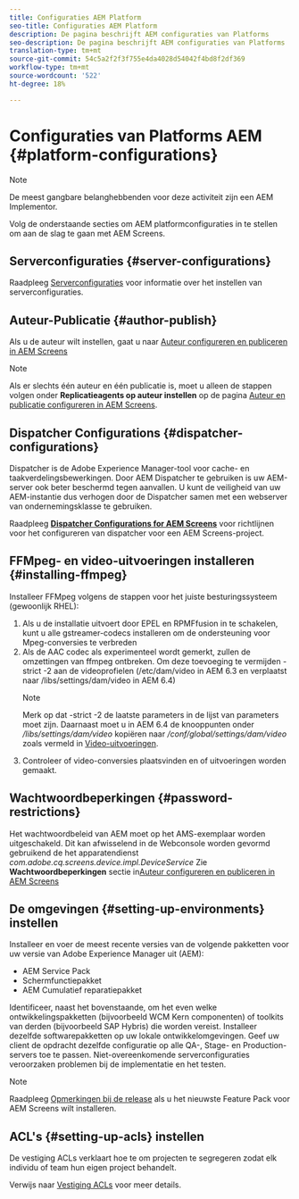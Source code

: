 ```yaml
---
title: Configuraties AEM Platform
seo-title: Configuraties AEM Platform
description: De pagina beschrijft AEM configuraties van Platforms
seo-description: De pagina beschrijft AEM configuraties van Platforms
translation-type: tm+mt
source-git-commit: 54c5a2f2f3f755e4da4028d54042f4bd8f2df369
workflow-type: tm+mt
source-wordcount: '522'
ht-degree: 18%

---
```


# Configuraties van Platforms AEM {#platform-configurations}

>[!NOTE]
>
>De meest gangbare belanghebbenden voor deze activiteit zijn een AEM Implementor.

Volg de onderstaande secties om AEM platformconfiguraties in te stellen om aan de slag te gaan met AEM Screens.

## Serverconfiguraties {#server-configurations}

Raadpleeg [Serverconfiguraties](https://helpx.adobe.com/experience-manager/6-5/screens/using/configuring-screens-introduction.html#ServerConfiguration) voor informatie over het instellen van serverconfiguraties.

## Auteur-Publicatie {#author-publish}

Als u de auteur wilt instellen, gaat u naar [Auteur configureren en publiceren in AEM Screens](https://helpx.adobe.com/nl/experience-manager/6-5/screens/using/author-and-publish.html)

>[!NOTE]
>
>Als er slechts één auteur en één publicatie is, moet u alleen de stappen volgen onder **Replicatieagents op auteur instellen** op de pagina [Auteur en publicatie configureren in AEM Screens](https://helpx.adobe.com/experience-manager/6-5/screens/using/author-and-publish.html).

## Dispatcher Configurations {#dispatcher-configurations}

Dispatcher is de Adobe Experience Manager-tool voor cache- en taakverdelingsbewerkingen. Door AEM Dispatcher te gebruiken is uw AEM-server ook beter beschermd tegen aanvallen. U kunt de veiligheid van uw AEM-instantie dus verhogen door de Dispatcher samen met een webserver van ondernemingsklasse te gebruiken.

Raadpleeg **[Dispatcher Configurations for AEM Screens](https://helpx.adobe.com/experience-manager/6-5/screens/using/dispatcher-configurations-aem-screens.html)** voor richtlijnen voor het configureren van dispatcher voor een AEM Screens-project.

## FFMpeg- en video-uitvoeringen installeren {#installing-ffmpeg}

Installeer FFMpeg volgens de stappen voor het juiste besturingssysteem (gewoonlijk RHEL):

1. Als u de installatie uitvoert door EPEL en RPMFfusion in te schakelen, kunt u alle gstreamer-codecs installeren om de ondersteuning voor Mpeg-conversies te verbreden
1. Als de AAC codec als experimenteel wordt gemerkt, zullen de omzettingen van ffmpeg ontbreken. Om deze toevoeging te vermijden -strict -2 aan de videoprofielen (/etc/dam/video in AEM 6.3 en verplaatst naar /libs/settings/dam/video in AEM 6.4)
   >[!NOTE]
   >
   > Merk op dat -strict -2 de laatste parameters in de lijst van parameters moet zijn. Daarnaast moet u in AEM 6.4 de knooppunten onder */libs/settings/dam/video* kopiëren naar */conf/global/settings/dam/video* zoals vermeld in [Video-uitvoeringen](https://helpx.adobe.com/experience-manager/6-5/screens/using/generating-renditions.html).
1. Controleer of video-conversies plaatsvinden en of uitvoeringen worden gemaakt.

## Wachtwoordbeperkingen {#password-restrictions}

Het wachtwoordbeleid van AEM moet op het AMS-exemplaar worden uitgeschakeld. Dit kan afwisselend in de Webconsole worden gevormd gebruikend de het apparatendienst *com.adobe.cq.screens.device.impl.DeviceService*
Zie **Wachtwoordbeperkingen** sectie in[Auteur configureren en publiceren in AEM Screens](https://helpx.adobe.com/experience-manager/6-5/screens/using/author-and-publish.html)

## De omgevingen {#setting-up-environments} instellen

Installeer en voer de meest recente versies van de volgende pakketten voor uw versie van Adobe Experience Manager uit (AEM):

* AEM Service Pack
* Schermfunctiepakket
* AEM Cumulatief reparatiepakket

Identificeer, naast het bovenstaande, om het even welke ontwikkelingspakketten (bijvoorbeeld WCM Kern
componenten) of toolkits van derden (bijvoorbeeld SAP Hybris) die worden vereist.
Installeer dezelfde softwarepakketten op uw lokale ontwikkelomgevingen. Geef uw client de opdracht dezelfde configuratie op alle QA-, Stage- en Production-servers toe te passen. Niet-overeenkomende serverconfiguraties veroorzaken problemen bij de implementatie en het testen.

>[!NOTE]
>
>Raadpleeg [Opmerkingen bij de release](https://helpx.adobe.com/experience-manager/6-5/screens/user-guide.html?topic=/experience-manager/6-5/screens/morehelp/release-notes.ug.js) als u het nieuwste Feature Pack voor AEM Screens wilt installeren.

## ACL&#39;s {#setting-up-acls} instellen

De vestiging ACLs verklaart hoe te om projecten te segregeren zodat elk individu of team hun eigen project behandelt.

Verwijs naar [Vestiging ACLs](https://helpx.adobe.com/experience-manager/6-5/screens/using/setting-up-acls.html) voor meer details.
